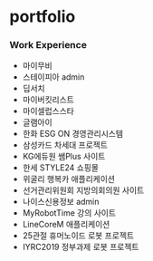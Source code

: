 # portfolio

### Work Experience

+ 마이무비
+ 스테이피아 admin
+ 딥서치
+ 마이버킷리스트
+ 마이셀럽스스타
+ 글램아이
+ 한화 ESG ON 경영관리시스템
+ 삼성카드 차세대 프로젝트
+ KG에듀원 쌤Plus 사이트
+ 한세 STYLE24 쇼핑몰
+ 위굴리 행복카 애플리케이션
+ 선거관리위원회 지방의회의원 사이트
+ 나이스신용정보 admin
+ MyRobotTime 강의 사이트
+ LineCoreM 애플리케이션
+ 25관절 휴머노이드 로봇 프로젝트
+ IYRC2019 정부과제 로봇 프로젝트